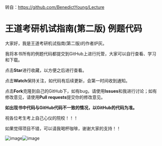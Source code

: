 转自：https://github.com/BenedictYoung/Lecture

# 王道考研机试指南(第二版) 例题代码

大家好，我是王道考研机试指南(第二版)的作者炉灰。

我将本书所有的例题代码都提交到GitHub上进行托管，大家可以自行查看、学习和下载。

点击**Star**进行收藏，以方便之后进行查看。

点击**Watch**保持关注，如代码有后续更新，会第一时间收到通知。

点击**Fork**克隆到自己的GitHub下，如有bug，请使用**Issues**和我进行讨论；如有修改意见，请使用**Pull requests**提交你的修改意见。

**如出现书中代码与GitHub代码不一致的情况，以GitHub的代码为准。**

祝各位考生考上自己心仪的院校！！！

如果觉得项目不错，可以请我喝杯咖啡，谢谢大家的支持！！

![image](https://github.com/BenedictYoung/Receive/blob/main/WeChat.png)![image](https://github.com/BenedictYoung/Receive/blob/main/Alipay.png)
